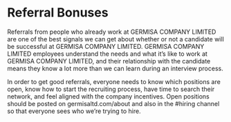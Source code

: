 # Referral Bonuses

Referrals from people who already work at GERMISA COMPANY LIMITED are one of the best signals we can get about whether or not a candidate will be successful at GERMISA COMPANY LIMITED. GERMISA COMPANY LIMITED employees understand the needs and what it’s like to work at GERMISA COMPANY LIMITED, and their relationship with the candidate means they know a lot more than we can learn during an interview process.

In order to get good referrals, everyone needs to know which positions are open, know how to start the recruiting process, have time to search their network, and feel aligned with the company incentives. Open positions should be posted on germisaltd.com/about and also in the #hiring channel so that everyone sees who we’re trying to hire. 


